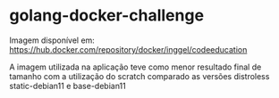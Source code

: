 # golang-docker-challenge

Imagem disponível em:
https://hub.docker.com/repository/docker/inggel/codeeducation

A imagem utilizada na aplicação teve como menor resultado final de tamanho com a utilização do scratch comparado as versões distroless static-debian11 e base-debian11